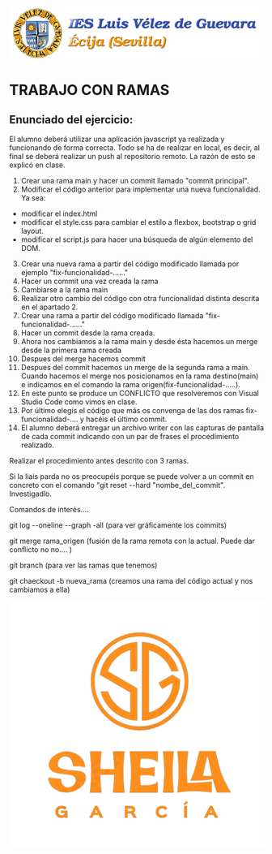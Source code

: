  ![Imagen no encontrada](imagenes/velez-cabecera-600.png "Logo de IES Luis Velez de Guevara")

# TRABAJO CON RAMAS

## Enunciado del ejercicio: 
El alumno deberá utilizar una aplicación javascript ya realizada y funcionando de forma correcta. Todo se ha de realizar en local, es decir, al final se deberá realizar un push al repositorio remoto. La razón de esto se explicó en clase.

1. Crear una rama main y hacer un commit llamado "commit principal".
2. Modificar el código anterior para implementar una nueva funcionalidad. Ya sea: 
- modificar el index.html
- modificar el style.css para cambiar el estilo a flexbox, bootstrap o grid layout.
- modificar el script.js para hacer una búsqueda de algún elemento del DOM.
3. Crear una nueva rama a partir del código modificado llamada por ejemplo "fix-funcionalidad-......"
4. Hacer un commit una vez creada la rama
5. Cambiarse a la rama main
6. Realizar otro cambio del código con otra funcionalidad distinta descrita en el apartado 2.
7. Crear una rama a partir del código modificado llamada "fix-funcionalidad-......"
8. Hacer un commit desde la rama creada.
9. Ahora nos cambiamos a la rama main y desde ésta hacemos un merge desde la primera rama creada
10. Despues del merge hacemos commit
11. Despues del commit hacemos un merge de la segunda rama a main. Cuando hacemos el merge nos posicionamos en la rama destino(main) e indicamos en el comando la rama origen(fix-funcionalidad-.....).
12. En este punto se produce un CONFLICTO que resolveremos con Visual Studio Code como vimos en clase.
13. Por último elegís el código que más os convenga de las dos ramas fix-funcionalidad-.... y hacéis el último commit.
14. El alumno deberá entregar un archivo writer con las capturas de pantalla de cada commit indicando con un par de frases el procedimiento realizado.

Realizar el procedimiento antes descrito con 3 ramas.

Si la liais parda no os preocupéis porque se puede volver a un commit en concreto con el comando "git reset --hard "nombe_del_commit". Investigadlo.

Comandos de interés....

git log --oneline --graph -all (para ver gráficamente los commits)

git merge rama_origen (fusión de la rama remota con la actual. Puede dar conflicto no no.... )

git branch (para ver las ramas que tenemos)

git chaeckout -b nueva_rama (creamos una rama del código actual y nos cambiamos a ella)


 ![Imagen no encontrada](imagenes/logo-Sheila.png "Logotipo Sheila")